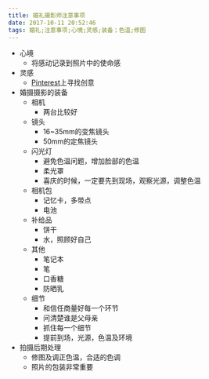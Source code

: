 ```yaml
---
title: 婚礼摄影师注意事项
date: 2017-10-11 20:52:46
tags: 婚礼;注意事项;心境;灵感;装备；色温;修图
---
```

- 心境
    - 将感动记录到照片中的使命感
- 灵感
    - [Pinterest](https://www.pinterest.com/)上寻找创意
- 婚摄摄影的装备
    - 相机
        - 两台比较好
    - 镜头
        - 16~35mm的变焦镜头
        - 50mm的定焦镜头
    - 闪光灯
        - 避免色温问题，增加脸部的色温
        - 柔光罩
        - 喜庆的时候，一定要先到现场，观察光源，调整色温
    - 相机包
        - 记忆卡，多带点
        - 电池
    - 补给品
        - 饼干
        - 水，照顾好自己
    - 其他
        - 笔记本
        - 笔
        - 口香糖
        - 防晒乳
    - 细节
        - 和信任商量好每一个环节
        - 问清楚谁是父母亲
        - 抓住每一个细节
        - 提前到场，光源，色温及环境
- 拍摄后期处理
    - 修图及调正色温，合适的色调
    - 照片的包装非常重要
